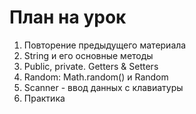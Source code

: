 # План на урок
1. Повторение предыдущего материала
2. String и его основные методы
3. Public, private. Getters & Setters
4. Random: Math.random() и Random
5. Scanner - ввод данных с клавиатуры
6. Практика
